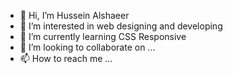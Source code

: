 - 👋 Hi, I’m Hussein Alshaeer
- 👀 I’m interested in web designing and developing
- 🌱 I’m currently learning CSS Responsive
- 💞️ I’m looking to collaborate on ...
- 📫 How to reach me ...

<!---
HusseinAlshaeer/HusseinAlshaeer is a ✨ special ✨ repository because its `README.md` (this file) appears on your GitHub profile.
You can click the Preview link to take a look at your changes.
--->
